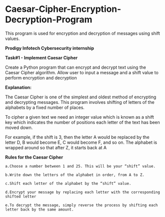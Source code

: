 # Caesar-Cipher-Encryption-Decryption-Program
This program is used for encryption and decryption of messages using shift values.

**Prodigy Infotech Cybersecurity internship**

**Task#1 - Implement Caesar Cipher**
	
Create a Python program that can encrypt and decrypt 	text using the Caesar Cipher algorithm. Allow user to input a message and a shift value to perform encryption and decryption

**Explanation:**

The Caesar Cipher is one of the simplest and oldest method of encrypting and decrypting messages. This program involves shifting of letters of the alphabets by a fixed number of places.

To cipher a given text we need an integer value which is known as a shift key which indicates the number of positions each letter of the text has been moved down.

For example, if the shift is 3, then the letter A would be replaced by the letter D, B would become E, C would become F, and so on. The alphabet is wrapped around so that after Z, it starts back at A

**Rules for the Caesar Cipher**

	a.Choose a number between 1 and 25. This will be your “shift” value.

	b.Write down the letters of the alphabet in order, from A to Z.

	c.Shift each letter of the alphabet by the “shift” value. 

	d.Encrypt your message by replacing each letter with the corresponding shifted letter

	e.To decrypt the message, simply reverse the process by shifting each letter back by the same amount.


